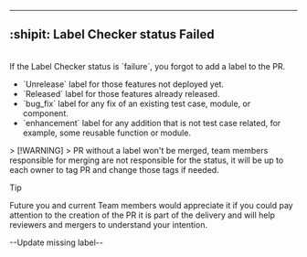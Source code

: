 ---
## :shipit: Label Checker status Failed
<br>
If the Label Checker status is `failure`, you forgot to add a label to the PR.
<br>
<ul>
<li> `Unrelease` label for those features not deployed yet.</li>
<li>  `Released` label for those features already released.</li>
<li>  `bug_fix`  label for any fix of an existing test case, module, or component.</li>
<li>  `enhancement` label for any addition that is not test case related, for example, some reusable function or module.</li>
</ul>
> [!WARNING]
> PR without a label won't be merged, team members responsible for merging are not responsible for the status, it will be up to each owner to tag PR and change those tags if needed.

> [!TIP]
Future you and current Team members would appreciate it if you could pay attention to the creation of the PR it is part of the delivery and will help reviewers and mergers to understand your intention.

--Update missing label--
